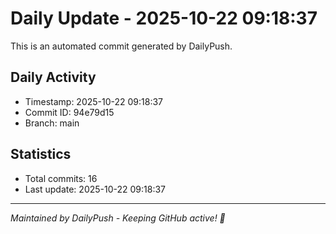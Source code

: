 # Daily Update - 2025-10-22 09:18:37

This is an automated commit generated by DailyPush.

## Daily Activity
- Timestamp: 2025-10-22 09:18:37
- Commit ID: 94e79d15
- Branch: main

## Statistics
- Total commits: 16
- Last update: 2025-10-22 09:18:37

---
*Maintained by DailyPush - Keeping GitHub active! 🚀*
